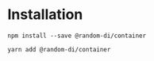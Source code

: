# Installation

```shell
npm install --save @random-di/container
```

```shell
yarn add @random-di/container
```
